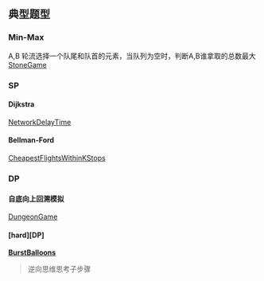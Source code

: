 ## 典型题型

### Min-Max
A,B 轮流选择一个队尾和队首的元素，当队列为空时，判断A,B谁拿取的总数最大
[StoneGame](src/main/java/com/leetcode/graph/StoneGame.kt)

### SP
#### Dijkstra
[NetworkDelayTime](src/main/java/com/leetcode/graph/NetworkDelayTime.kt)

#### Bellman-Ford
[CheapestFlightsWithinKStops](src/main/java/com/leetcode/graph/CheapestFlightsWithinKStops.kt)

### DP

#### 自底向上回溯模拟
[DungeonGame](src/main/java/com/leetcode/dp/DungeonGame.kt)

#### [hard][DP]
**[BurstBalloons](src/main/java/com/leetcode/dp/BurstBalloons.kt)**
> 逆向思维思考子步骤
